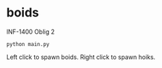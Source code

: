 # boids
INF-1400 Oblig 2

    python main.py

Left click to spawn boids. Right click to spawn hoiks.